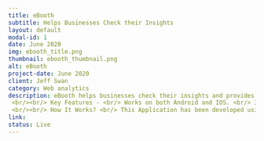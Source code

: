 ```yaml
---
title: eBooth
subtitle: Helps Businesses Check their Insights 
layout: default
modal-id: 1
date: June 2020
img: ebooth_title.png
thumbnail: ebooth_thumbnail.png
alt: eBooth
project-date: June 2020
client: Jeff Swan
category: Web analytics
description: eBooth helps businesses check their insights and provides the features, tools, and technology to organize, manage, and engage events to increase registrations and satisfy the requirements of attendees. 
 <br/><br/> Key Features - <br/> Works on both Android and IOS. <br/> Image and video(new feature) capture to keep a record of the event. <br/> Code scanner, business, and card scanner for the ease of filling forms.
 <br/><br/> How It Works? <br/> This Application has been developed using C# and is user friendly. The reports are displayed accurately with no error. 
link: 
status: Live
---
```

